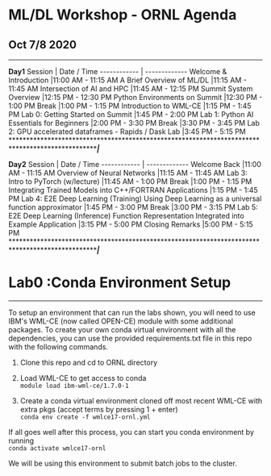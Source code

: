 
# ML/DL Workshop - ORNL Agenda
## Oct 7/8 2020
___

**Day1**
Session | Date / Time
------------ | -------------
Welcome & Introduction	|11:00 AM - 11:15 AM
A Brief Overview of ML/DL	|11:15 AM - 11:45 AM
Intersection of AI and HPC	|11:45 AM - 12:15 PM
Summit System Overview	|12:15 PM - 12:30 PM
Python Environments on Summit	|12:30 PM - 1:00 PM
Break	|1:00 PM - 1:15 PM
Introduction to WML-CE	|1:15 PM - 1:45 PM 
Lab 0: Getting Started on Summit	|1:45 PM - 2:00 PM
Lab 1: Python AI Essentials for Beginners	|2:00 PM - 3:30 PM
Break	|3:30 PM - 3:45 PM
Lab 2: GPU accelerated dataframes - Rapids / Dask Lab 	                         |3:45 PM - 5:15 PM
*****************************************************************************************************|*****

**Day2**
Session | Date / Time
------------ | -------------
Welcome Back	|11:00 AM - 11:15 AM
Overview of Neural Networks 	|11:15 AM - 11:45 AM
Lab 3: Intro to PyTorch (w/lecture)	|11:45 AM - 1:00 PM
Break	|1:00 PM - 1:15 PM
Integrating Trained Models into C++/FORTRAN Applications	|1:15 PM - 1:45 PM
Lab 4: E2E Deep Learning (Training) Using Deep Learning as a universal function approximator	|1:45 PM - 3:00 PM
Break	|3:00 PM - 3:15 PM
Lab 5: E2E Deep Learning (Inference) Function Representation Integrated into Example Application |3:15 PM - 5:00 PM
Closing Remarks	|5:00 PM - 5:15 PM
*****************************************************************************************************|*****

# Lab0 :Conda Environment Setup
___
To setup an environment that can run the labs shown, you will need to use IBM's WML-CE (now called OPEN-CE) module with some additional packages.  To create your own conda virtual environment with all the dependencies, you can use the provided requirements.txt file in this repo with the following commands.

1.  Clone this repo and cd to ORNL directory

2.  Load WML-CE to get access to conda<br>
`module load ibm-wml-ce/1.7.0-1`

3. Create a conda virtual environment cloned off most recent WML-CE with extra pkgs (accept terms by pressing 1 + enter) <br>
`conda env create -f wmlce17-ornl.yml`

If all goes well after this process, you can start you conda environment by running<br> `conda activate wmlce17-ornl`

We will be using this environment to submit batch jobs to the cluster.


